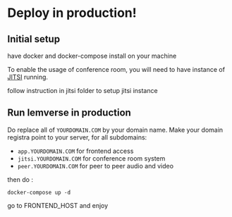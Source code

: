 # Deploy in production!

## Initial setup

have docker and docker-compose install on your machine

To enable the usage of conference room, you will need to have instance of [JITSI](https://jitsi.org/downloads/) running.

follow instruction in jitsi folder to setup jitsi instance

## Run lemverse in production 

Do replace all of `YOURDOMAIN.COM` by your domain name.
Make your domain registra point to your server, for all subdomains:
- `app.YOURDOMAIN.COM` for frontend access
- `jitsi.YOURDOMAIN.COM` for conference room system
- `peer.YOURDOMAIN.COM` for peer to peer audio and video

then do :

`docker-compose up -d`

go to FRONTEND_HOST and enjoy 
